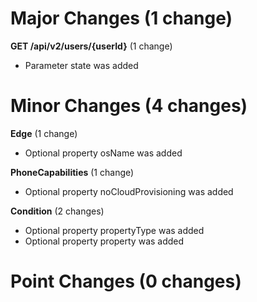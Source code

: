 
# Major Changes (1 change)

**GET /api/v2/users/{userId}** (1 change)

* Parameter state was added


# Minor Changes (4 changes)

**Edge** (1 change)

* Optional property osName was added

**PhoneCapabilities** (1 change)

* Optional property noCloudProvisioning was added

**Condition** (2 changes)

* Optional property propertyType was added
* Optional property property was added


# Point Changes (0 changes)
